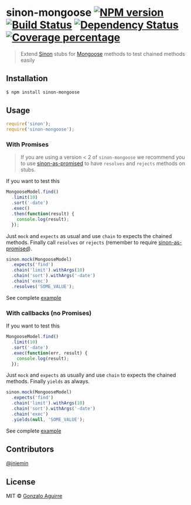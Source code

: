 # sinon-mongoose [![NPM version][npm-image]][npm-url] [![Build Status][travis-image]][travis-url] [![Dependency Status][daviddm-image]][daviddm-url] [![Coverage percentage][coveralls-image]][coveralls-url]
> Extend [Sinon][sinon-url] stubs for [Mongoose][mongoose-url] methods to test chained methods easily

## Installation

```sh
$ npm install sinon-mongoose
```

## Usage

```js
require('sinon');
require('sinon-mongoose');
```
### With Promises

> If you are using a version < 2 of `sinon-mongoose` we recommend you to use [sinon-as-promised][sinon-as-promised-url] to have `resolves` and `rejects` methods on stubs.

If you want to test this
```js
MongooseModel.find()
  .limit(10)
  .sort('-date')
  .exec()
  .then(function(result) {
    console.log(result);
  });
```
Just `mock` and `expects` as usual and use `chain` to expects the chained methods.
Finally call `resolves` or `rejects` (remember to require [sinon-as-promised][sinon-as-promised-url]).

```js
sinon.mock(MongooseModel)
  .expects('find')
  .chain('limit').withArgs(10)
  .chain('sort').withArgs('-date')
  .chain('exec')
  .resolves('SOME_VALUE');
```

See complete [example][promises-example-url]

### With callbacks (no Promises)

If you want to test this
```js
MongooseModel.find()
  .limit(10)
  .sort('-date')
  .exec(function(err, result) {
    console.log(result);
  });
```
Just `mock` and `expects` as usually and use `chain` to expects the chained methods.
Finally `yields` as always.

```js
sinon.mock(MongooseModel)
  .expects('find')
  .chain('limit').withArgs(10)
  .chain('sort').withArgs('-date')
  .chain('exec')
  .yields(null, 'SOME_VALUE');
```

See complete [example][callbacks-example-url]

## Contributors
[@jniemin](https://github.com/jniemin)

## License

MIT © [Gonzalo Aguirre]()


[npm-image]: https://badge.fury.io/js/sinon-mongoose.svg
[npm-url]: https://npmjs.org/package/sinon-mongoose
[travis-image]: https://travis-ci.org/gaguirre/sinon-mongoose.svg?branch=master
[travis-url]: https://travis-ci.org/gaguirre/sinon-mongoose
[daviddm-image]: https://david-dm.org/gaguirre/sinon-mongoose.svg?theme=shields.io
[daviddm-url]: https://david-dm.org/gaguirre/sinon-mongoose
[coveralls-image]: https://coveralls.io/repos/gaguirre/sinon-mongoose/badge.svg
[coveralls-url]: https://coveralls.io/r/gaguirre/sinon-mongoose
[sinon-url]: https://github.com/cjohansen/sinon.js
[mongoose-url]: https://github.com/Automattic/mongoose
[sinon-as-promised-url]: https://github.com/bendrucker/sinon-as-promised
[promises-example-url]: https://github.com/gaguirre/sinon-mongoose/tree/master/examples/promises
[callbacks-example-url]: https://github.com/gaguirre/sinon-mongoose/tree/master/examples/callbacks
